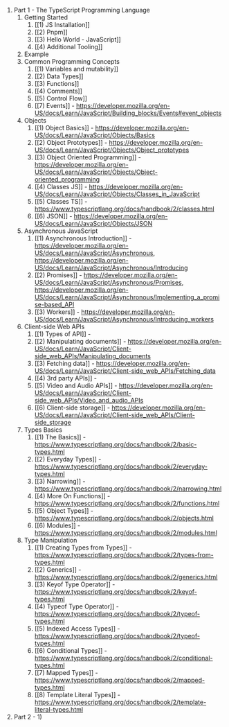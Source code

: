 1) Part 1 - The TypeScript Programming Language
	1) Getting Started
		1) [[1) JS Installation]]
		2) [[2) Pnpm]]
		3) [[3) Hello World - JavaScript]]
		4) [[4) Additional Tooling]]
	2) Example
	3) Common Programming Concepts
		1) [[1) Variables and mutability]]
		2) [[2) Data Types]]
		3) [[3) Functions]]
		4) [[4) Comments]]
		5) [[5) Control Flow]]
		6) [[7) Events]] - https://developer.mozilla.org/en-US/docs/Learn/JavaScript/Building_blocks/Events#event_objects
	4) Objects
		1) [[1) Object Basics]] - https://developer.mozilla.org/en-US/docs/Learn/JavaScript/Objects/Basics
		2) [[2) Object Prototypes]] - https://developer.mozilla.org/en-US/docs/Learn/JavaScript/Objects/Object_prototypes
		3) [[3) Object Oriented Programming]] - https://developer.mozilla.org/en-US/docs/Learn/JavaScript/Objects/Object-oriented_programming
		4) [[4) Classes JS]] - https://developer.mozilla.org/en-US/docs/Learn/JavaScript/Objects/Classes_in_JavaScript
		5) [[5) Classes TS]] - https://www.typescriptlang.org/docs/handbook/2/classes.html
		6) [[6) JSON]] - https://developer.mozilla.org/en-US/docs/Learn/JavaScript/Objects/JSON
	5) Asynchronous JavaScript
		1) [[1) Asynchronous Introduction]] - https://developer.mozilla.org/en-US/docs/Learn/JavaScript/Asynchronous, https://developer.mozilla.org/en-US/docs/Learn/JavaScript/Asynchronous/Introducing
		2) [[2) Promises]] - https://developer.mozilla.org/en-US/docs/Learn/JavaScript/Asynchronous/Promises, https://developer.mozilla.org/en-US/docs/Learn/JavaScript/Asynchronous/Implementing_a_promise-based_API
		3) [[3) Workers]] - https://developer.mozilla.org/en-US/docs/Learn/JavaScript/Asynchronous/Introducing_workers
	6) Client-side Web APIs
		1) [[1) Types of API]] - 
		2) [[2) Manipulating documents]] - https://developer.mozilla.org/en-US/docs/Learn/JavaScript/Client-side_web_APIs/Manipulating_documents
		3) [[3) Fetching data]] - https://developer.mozilla.org/en-US/docs/Learn/JavaScript/Client-side_web_APIs/Fetching_data
		4) [[4) 3rd party APIs]] - 
		5) [[5) Video and Audio APIs]] - https://developer.mozilla.org/en-US/docs/Learn/JavaScript/Client-side_web_APIs/Video_and_audio_APIs
		6) [[6) Client-side storage]] - https://developer.mozilla.org/en-US/docs/Learn/JavaScript/Client-side_web_APIs/Client-side_storage
	7) Types Basics
		1) [[1) The Basics]] - https://www.typescriptlang.org/docs/handbook/2/basic-types.html
		2) [[2) Everyday Types]] - https://www.typescriptlang.org/docs/handbook/2/everyday-types.html
		3) [[3) Narrowing]] - https://www.typescriptlang.org/docs/handbook/2/narrowing.html
		4) [[4) More On Functions]] - https://www.typescriptlang.org/docs/handbook/2/functions.html
		5) [[5) Object Types]] - https://www.typescriptlang.org/docs/handbook/2/objects.html
		6) [[6) Modules]] - https://www.typescriptlang.org/docs/handbook/2/modules.html
	8) Type Manipulation
		1) [[1) Creating Types from Types]] - https://www.typescriptlang.org/docs/handbook/2/types-from-types.html
		2) [[2) Generics]] - https://www.typescriptlang.org/docs/handbook/2/generics.html
		3) [[3) Keyof Type Operator]] - https://www.typescriptlang.org/docs/handbook/2/keyof-types.html
		4) [[4) Typeof Type Operator]] - https://www.typescriptlang.org/docs/handbook/2/typeof-types.html
		5) [[5) Indexed Access Types]] - https://www.typescriptlang.org/docs/handbook/2/typeof-types.html
		6) [[6) Conditional Types]] - https://www.typescriptlang.org/docs/handbook/2/conditional-types.html
		7) [[7) Mapped Types]] - https://www.typescriptlang.org/docs/handbook/2/mapped-types.html
		8) [[8) Template Literal Types]] - https://www.typescriptlang.org/docs/handbook/2/template-literal-types.html
2) Part 2 - 
	1) 